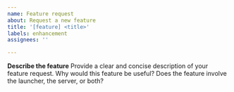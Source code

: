 ```yaml
---
name: Feature request
about: Request a new feature
title: '[feature] <title>'
labels: enhancement
assignees: ''

---
```


**Describe the feature**
Provide a clear and concise description of your feature request. Why would this feature be useful? Does the feature involve the launcher, the server, or both?
